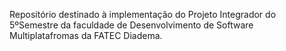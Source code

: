 Repositório destinado à implementação do Projeto Integrador do 5ºSemestre da faculdade de Desenvolvimento de Software Multiplatafromas da FATEC Diadema.
